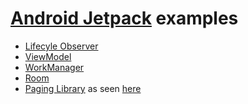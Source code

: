 # [Android Jetpack](https://developer.android.com/jetpack/?gclid=CjwKCAjwq57cBRBYEiwAdpx0vQAtBUXHdcPK2GFK_agVmC6DQQ44sts-Zym8u3Xzi0kgnNaTgsEjZhoCBf4QAvD_BwE) examples

* [Lifecyle Observer](https://github.com/maurice-smith/playground/tree/master/android/archComponents/lifecycle)
* [ViewModel](https://github.com/maurice-smith/playground/tree/master/android/archComponents/ViewModelEx)
* [WorkManager](https://github.com/maurice-smith/playground/tree/master/android/archComponents/workmanager)
* [Room](https://github.com/maurice-smith/playground/tree/master/android/examples/RoomEx)
* [Paging Library](https://github.com/maurice-smith/playground/tree/master/android/archComponents/Pager) as seen [here](https://developer.android.com/topic/libraries/architecture/paging/)
